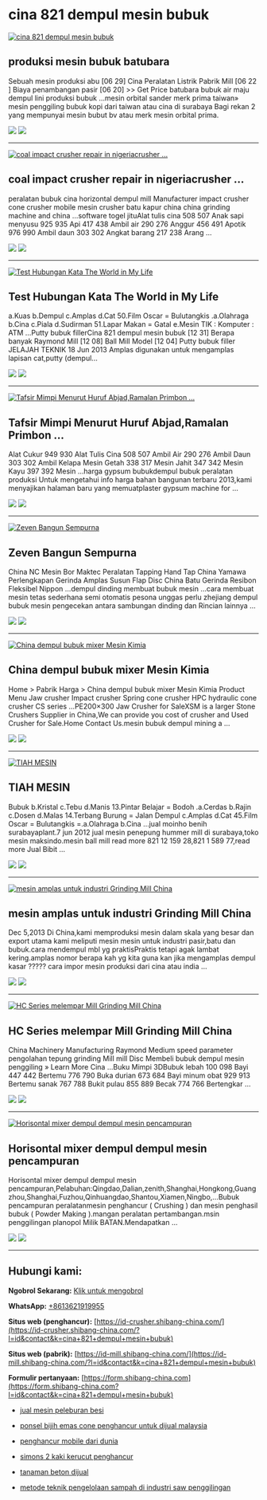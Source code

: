 # cina 821 dempul mesin bubuk

<a href="https://swt.shibang-china.com/?l=id&img&k=cina+821+dempul+mesin+bubuk" target="_blank">![cina 821 dempul mesin bubuk](http://static.shibang-china.com/all-800x300/1208.jpg)</a>

## produksi mesin bubuk batubara
Sebuah mesin produksi abu [06 29] Cina Peralatan Listrik Pabrik Mill [06 22 ] Biaya penambangan pasir [06 20] >> Get Price batubara bubuk air maju dempul lini produksi bubuk …mesin orbital sander merk prima taiwan» mesin penggiling bubuk kopi dari taiwan atau cina di surabaya Bagi rekan 2 yang mempunyai mesin bubut bv atau merk mesin orbital prima.


<a href="https://whatsapp.shibangsoft.com/WhatsApp.php" target="_blank" title="WhatsApp">![](http://static.shibang-china.com/icon/whatsapp.png)</a> <a href="https://swt.shibang-china.com/?l=id&icon&k=cina+821+dempul+mesin+bubuk" target="_blank">![](http://static.shibang-china.com/icon/chat-id.png)</a>

---

<a href="https://swt.shibang-china.com/?l=id&img&k=cina+821+dempul+mesin+bubuk" target="_blank">![coal impact crusher repair in nigeriacrusher …](http://static.shibang-china.com/all-800x300/808.jpg)</a>

## coal impact crusher repair in nigeriacrusher …
peralatan bubuk cina horizontal dempul mill Manufacturer impact crusher cone crusher mobile mesin crusher batu kapur china china grinding machine and china …software togel jituAlat tulis cina 508 507 Anak sapi menyusu 925 935 Api 417 438 Ambil air 290 276 Anggur 456 491 Apotik 976 990 Ambil daun 303 302 Angkat barang 217 238 Arang …


<a href="https://whatsapp.shibangsoft.com/WhatsApp.php" target="_blank" title="WhatsApp">![](http://static.shibang-china.com/icon/whatsapp.png)</a> <a href="https://swt.shibang-china.com/?l=id&icon&k=cina+821+dempul+mesin+bubuk" target="_blank">![](http://static.shibang-china.com/icon/chat-id.png)</a>

---

<a href="https://swt.shibang-china.com/?l=id&img&k=cina+821+dempul+mesin+bubuk" target="_blank">![Test Hubungan Kata The World in My Life](http://static.shibang-china.com/all-800x300/1097.jpg)</a>

## Test Hubungan Kata The World in My Life
a.Kuas b.Dempul c.Amplas d.Cat 50.Film Oscar = Bulutangkis .a.Olahraga b.Cina c.Piala d.Sudirman 51.Lapar Makan = Gatal e.Mesin TIK : Komputer : ATM …Putty bubuk fillerCina 821 dempul mesin bubuk [12 31] Berapa banyak Raymond Mill [12 08] Ball Mill Model [12 04] Putty bubuk filler JELAJAH TEKNIK 18 Jun 2013 Amplas digunakan untuk mengamplas lapisan cat,putty (dempul…


<a href="https://whatsapp.shibangsoft.com/WhatsApp.php" target="_blank" title="WhatsApp">![](http://static.shibang-china.com/icon/whatsapp.png)</a> <a href="https://swt.shibang-china.com/?l=id&icon&k=cina+821+dempul+mesin+bubuk" target="_blank">![](http://static.shibang-china.com/icon/chat-id.png)</a>

---

<a href="https://swt.shibang-china.com/?l=id&img&k=cina+821+dempul+mesin+bubuk" target="_blank">![Tafsir Mimpi Menurut Huruf Abjad,Ramalan Primbon …](http://static.shibang-china.com/all-800x300/1007.jpg)</a>

## Tafsir Mimpi Menurut Huruf Abjad,Ramalan Primbon …
Alat Cukur 949 930 Alat Tulis Cina 508 507 Ambil Air 290 276 Ambil Daun 303 302 Ambil Kelapa Mesin Getah 338 317 Mesin Jahit 347 342 Mesin Kayu 397 392 Mesin …harga gypsum bubukdempul bubuk peralatan produksi Untuk mengetahui info harga bahan bangunan terbaru 2013,kami menyajikan halaman baru yang memuatplaster gypsum machine for …


<a href="https://whatsapp.shibangsoft.com/WhatsApp.php" target="_blank" title="WhatsApp">![](http://static.shibang-china.com/icon/whatsapp.png)</a> <a href="https://swt.shibang-china.com/?l=id&icon&k=cina+821+dempul+mesin+bubuk" target="_blank">![](http://static.shibang-china.com/icon/chat-id.png)</a>

---

<a href="https://swt.shibang-china.com/?l=id&img&k=cina+821+dempul+mesin+bubuk" target="_blank">![Zeven Bangun Sempurna](http://static.shibang-china.com/all-800x300/1307.jpg)</a>

## Zeven Bangun Sempurna
China NC Mesin Bor Maktec Peralatan Tapping Hand Tap China Yamawa Perlengkapan Gerinda Amplas Susun Flap Disc China Batu Gerinda Resibon Fleksibel Nippon …dempul dinding membuat bubuk mesin …cara membuat mesin tetas sederhana semi otomatis pesona unggas perlu zhejiang dempul bubuk mesin pengecekan antara sambungan dinding dan Rincian lainnya …


<a href="https://whatsapp.shibangsoft.com/WhatsApp.php" target="_blank" title="WhatsApp">![](http://static.shibang-china.com/icon/whatsapp.png)</a> <a href="https://swt.shibang-china.com/?l=id&icon&k=cina+821+dempul+mesin+bubuk" target="_blank">![](http://static.shibang-china.com/icon/chat-id.png)</a>

---

<a href="https://swt.shibang-china.com/?l=id&img&k=cina+821+dempul+mesin+bubuk" target="_blank">![China dempul bubuk mixer Mesin Kimia](http://static.shibang-china.com/all-800x300/438.jpg)</a>

## China dempul bubuk mixer Mesin Kimia
Home > Pabrik Harga > China dempul bubuk mixer Mesin Kimia Product Menu Jaw crusher Impact crusher Spring cone crusher HPC hydraulic cone crusher CS series …PE200×300 Jaw Crusher for SaleXSM is a larger Stone Crushers Supplier in China,We can provide you cost of crusher and Used Crusher for Sale.Home Contact Us.mesin bubuk dempul mining a …


<a href="https://whatsapp.shibangsoft.com/WhatsApp.php" target="_blank" title="WhatsApp">![](http://static.shibang-china.com/icon/whatsapp.png)</a> <a href="https://swt.shibang-china.com/?l=id&icon&k=cina+821+dempul+mesin+bubuk" target="_blank">![](http://static.shibang-china.com/icon/chat-id.png)</a>

---

<a href="https://swt.shibang-china.com/?l=id&img&k=cina+821+dempul+mesin+bubuk" target="_blank">![TIAH MESIN](http://static.shibang-china.com/all-800x300/917.jpg)</a>

## TIAH MESIN
Bubuk b.Kristal c.Tebu d.Manis 13.Pintar Belajar = Bodoh .a.Cerdas b.Rajin c.Dosen d.Malas 14.Terbang Burung = Jalan Dempul c.Amplas d.Cat 45.Film Oscar = Bulutangkis =.a.Olahraga b.Cina …jual moinho benih surabayaplant.7 jun 2012 jual mesin penepung hummer mill di surabaya,toko mesin maksindo.mesin ball mill read more 821 12 159 28,821 1 589 77,read more Jual Bibit …


<a href="https://whatsapp.shibangsoft.com/WhatsApp.php" target="_blank" title="WhatsApp">![](http://static.shibang-china.com/icon/whatsapp.png)</a> <a href="https://swt.shibang-china.com/?l=id&icon&k=cina+821+dempul+mesin+bubuk" target="_blank">![](http://static.shibang-china.com/icon/chat-id.png)</a>

---

<a href="https://swt.shibang-china.com/?l=id&img&k=cina+821+dempul+mesin+bubuk" target="_blank">![mesin amplas untuk industri Grinding Mill China](http://static.shibang-china.com/all-800x300/1208.jpg)</a>

## mesin amplas untuk industri Grinding Mill China
Dec 5,2013 Di China,kami memproduksi mesin dalam skala yang besar dan export utama kami meliputi mesin mesin untuk industri pasir,batu dan bubuk.cara mendempul mbl yg praktisPraktis tetapi agak lambat kering.amplas nomor berapa kah yg kita guna kan jika mengamplas dempul kasar ????? cara impor mesin produksi dari cina atau india …


<a href="https://whatsapp.shibangsoft.com/WhatsApp.php" target="_blank" title="WhatsApp">![](http://static.shibang-china.com/icon/whatsapp.png)</a> <a href="https://swt.shibang-china.com/?l=id&icon&k=cina+821+dempul+mesin+bubuk" target="_blank">![](http://static.shibang-china.com/icon/chat-id.png)</a>

---

<a href="https://swt.shibang-china.com/?l=id&img&k=cina+821+dempul+mesin+bubuk" target="_blank">![HC Series melempar Mill Grinding Mill China](http://static.shibang-china.com/all-800x300/973.jpg)</a>

## HC Series melempar Mill Grinding Mill China
China Machinery Manufacturing Raymond Medium speed parameter pengolahan tepung grinding Mill mill Disc Membeli bubuk dempul mesin penggiling » Learn More Cina …Buku Mimpi 3DBubuk lebah 100 098 Bayi 447 442 Bertemu 776 790 Buka durian 673 684 Bayi minum obat 929 913 Bertemu sanak 767 788 Bukit pulau 855 889 Becak 774 766 Bertengkar …


<a href="https://whatsapp.shibangsoft.com/WhatsApp.php" target="_blank" title="WhatsApp">![](http://static.shibang-china.com/icon/whatsapp.png)</a> <a href="https://swt.shibang-china.com/?l=id&icon&k=cina+821+dempul+mesin+bubuk" target="_blank">![](http://static.shibang-china.com/icon/chat-id.png)</a>

---

<a href="https://swt.shibang-china.com/?l=id&img&k=cina+821+dempul+mesin+bubuk" target="_blank">![Horisontal mixer dempul dempul mesin pencampuran](http://static.shibang-china.com/all-800x300/942.jpg)</a>

## Horisontal mixer dempul dempul mesin pencampuran
Horisontal mixer dempul dempul mesin pencampuran,Pelabuhan:Qingdao,Dalian,zenith,Shanghai,Hongkong,Guangzhou,Shanghai,Fuzhou,Qinhuangdao,Shantou,Xiamen,Ningbo,…Bubuk pencampuran peralatanmesin penghancur ( Crushing ) dan mesin penghasil bubuk ( Powder Making ).mangan peralatan pertambangan.msin penggilingan planopol Milik BATAN.Mendapatkan …


<a href="https://whatsapp.shibangsoft.com/WhatsApp.php" target="_blank" title="WhatsApp">![](http://static.shibang-china.com/icon/whatsapp.png)</a> <a href="https://swt.shibang-china.com/?l=id&icon&k=cina+821+dempul+mesin+bubuk" target="_blank">![](http://static.shibang-china.com/icon/chat-id.png)</a>

---
## Hubungi kami:

**Ngobrol Sekarang:** [Klik untuk mengobrol](https://swt.shibang-china.com?l=id&contact&k=cina+821+dempul+mesin+bubuk)

**WhatsApp:**  [+8613621919955](https://whatsapp.shibangsoft.com/WhatsApp.php)

**Situs web (penghancur):** [https://id-crusher.shibang-china.com/](https://id-crusher.shibang-china.com/?l=id&contact&k=cina+821+dempul+mesin+bubuk)

**Situs web (pabrik):** [https://id-mill.shibang-china.com/](https://id-mill.shibang-china.com/?l=id&contact&k=cina+821+dempul+mesin+bubuk)

**Formulir pertanyaan:** [https://form.shibang-china.com](https://form.shibang-china.com?l=id&contact&k=cina+821+dempul+mesin+bubuk)

* [jual mesin peleburan besi](../40/jual%20mesin%20peleburan%20besi.md)

* [ponsel bijih emas cone penghancur untuk dijual malaysia](../35/ponsel%20bijih%20emas%20cone%20penghancur%20untuk%20dijual%20malaysia.md)

* [penghancur mobile dari dunia](../35/penghancur%20mobile%20dari%20dunia.md)

* [simons 2 kaki kerucut penghancur](../35/simons%202%20kaki%20kerucut%20penghancur.md)

* [tanaman beton dijual](../38/tanaman%20beton%20dijual.md)

* [metode teknik pengelolaan sampah di industri saw penggilingan](../34/metode%20teknik%20pengelolaan%20sampah%20di%20industri%20saw%20penggilingan.md)